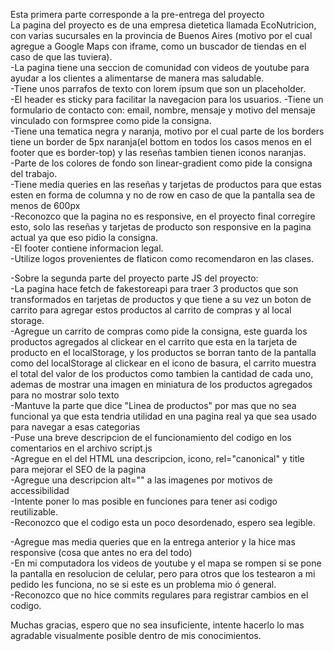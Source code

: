 Esta primera parte corresponde a la pre-entrega del proyecto <br>
La pagina del proyecto es de una empresa dietetica llamada EcoNutricion, con varias sucursales en la provincia de Buenos Aires (motivo por el cual agregue a Google Maps con iframe, como un buscador de tiendas en el caso de que las tuviera). <br>
-La pagina tiene una seccion de comunidad con videos de youtube para ayudar a los clientes a alimentarse de manera mas saludable.<br>
-Tiene unos parrafos de texto con lorem ipsum que son un placeholder.<br>
-El header es sticky para facilitar la navegacion para los usuarios.
-Tiene un formulario de contacto con: email, nombre, mensaje y motivo del mensaje vinculado con formspree como pide la consigna.<br>
-Tiene una tematica negra y naranja, motivo por el cual parte de los borders tiene un border de 5px naranja(el bottom en todos los casos menos en el footer que es border-top) y las reseñas tambien tienen iconos naranjas.<br>
-Parte de los colores de fondo son linear-gradient como pide la consigna del trabajo.<br>
-Tiene media queries en las reseñas y tarjetas de productos para que estas esten en forma de columna y no de row en caso de que la pantalla sea de menos de 600px<br>
-Reconozco que la pagina no es responsive, en el proyecto final corregire esto, solo las reseñas y tarjetas de producto son responsive en la pagina actual ya que eso pidio la consigna.<br>
-El footer contiene informacion legal.<br>
-Utilize logos provenientes de flaticon como recomendaron en las clases.<br>

-Sobre la segunda parte del proyecto parte JS del proyecto: <br>
-La pagina hace fetch de fakestoreapi para traer 3 productos que son transformados en tarjetas de productos y que tiene a su vez un boton de carrito para agregar estos productos al carrito de compras y al local storage. <br>
-Agregue un carrito de compras como pide la consigna, este guarda los productos agregados al clickear en el carrito que esta en la tarjeta de producto en el localStorage, y los productos se borran tanto de la pantalla como del localStorage al clickear en el icono de basura, el carrito muestra el total del valor de los productos como tambien la cantidad de cada uno, ademas de mostrar una imagen en miniatura de los productos agregados para no mostrar solo texto <br>
-Mantuve la parte que dice "Linea de productos" por mas que no sea funcional ya que esta tendria utilidad en una pagina real ya que sea usado para navegar a esas categorias <br>
-Puse una breve descripcion de el funcionamiento del codigo en los comentarios en el archivo script.js <br>
-Agregue en el <head> del HTML una descripcion, icono, rel="canonical" y title para mejorar el SEO de la pagina <br>
-Agregue una descripcion alt="" a las imagenes por motivos de accessibilidad<br>
-Intente poner lo mas posible en funciones para tener asi codigo reutilizable.<br>
-Reconozco que el codigo esta un poco desordenado, espero sea legible.<br>

-Agregue mas media queries que en la entrega anterior y la hice mas responsive (cosa que antes no era del todo)<br>
-En mi computadora los videos de youtube y el mapa se rompen si se pone la pantalla en resolucion de celular, pero para otros que los testearon a mi pedido les funciona, no se si este es un problema mio ó general.<br>
-Reconozco que no hice commits regulares para registrar cambios en el codigo.<br>
 


Muchas gracias, espero que no sea insuficiente, intente hacerlo lo mas agradable visualmente posible dentro de mis conocimientos.
